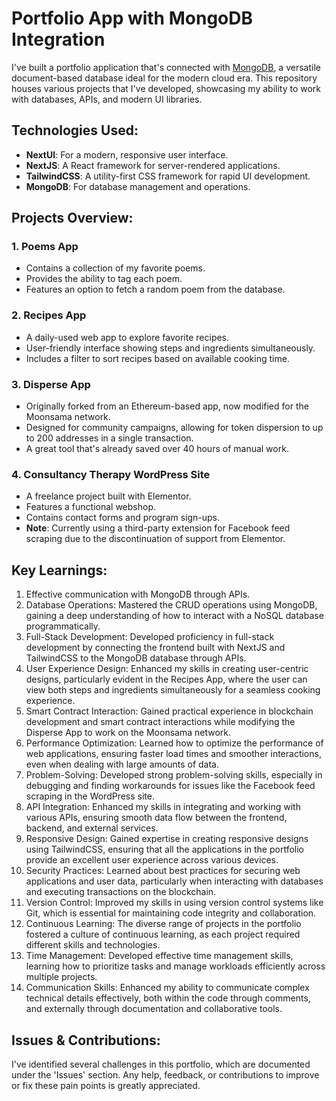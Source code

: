 # Portfolio App with MongoDB Integration

I've built a portfolio application that's connected with [MongoDB](https://www.mongodb.com/), a versatile document-based database ideal for the modern cloud era. This repository houses various projects that I've developed, showcasing my ability to work with databases, APIs, and modern UI libraries.

## Technologies Used:

- **NextUI**: For a modern, responsive user interface.
- **NextJS**: A React framework for server-rendered applications.
- **TailwindCSS**: A utility-first CSS framework for rapid UI development.
- **MongoDB**: For database management and operations.

## Projects Overview:

### 1. Poems App

- Contains a collection of my favorite poems.
- Provides the ability to tag each poem.
- Features an option to fetch a random poem from the database.

### 2. Recipes App

- A daily-used web app to explore favorite recipes.
- User-friendly interface showing steps and ingredients simultaneously.
- Includes a filter to sort recipes based on available cooking time.

### 3. Disperse App

- Originally forked from an Ethereum-based app, now modified for the Moonsama network.
- Designed for community campaigns, allowing for token dispersion to up to 200 addresses in a single transaction.
- A great tool that's already saved over 40 hours of manual work.

### 4. Consultancy Therapy WordPress Site

- A freelance project built with Elementor.
- Features a functional webshop.
- Contains contact forms and program sign-ups.
- **Note**: Currently using a third-party extension for Facebook feed scraping due to the discontinuation of support from Elementor.

## Key Learnings:

1. Effective communication with MongoDB through APIs.
2. Database Operations: Mastered the CRUD operations using MongoDB, gaining a deep understanding of how to interact with a NoSQL database programmatically.
3. Full-Stack Development: Developed proficiency in full-stack development by connecting the frontend built with NextJS and TailwindCSS to the MongoDB database through APIs.
4. User Experience Design: Enhanced my skills in creating user-centric designs, particularly evident in the Recipes App, where the user can view both steps and ingredients simultaneously for a seamless cooking experience.
5. Smart Contract Interaction: Gained practical experience in blockchain development and smart contract interactions while modifying the Disperse App to work on the Moonsama network.
6. Performance Optimization: Learned how to optimize the performance of web applications, ensuring faster load times and smoother interactions, even when dealing with large amounts of data.
7. Problem-Solving: Developed strong problem-solving skills, especially in debugging and finding workarounds for issues like the Facebook feed scraping in the WordPress site.
8. API Integration: Enhanced my skills in integrating and working with various APIs, ensuring smooth data flow between the frontend, backend, and external services.
9. Responsive Design: Gained expertise in creating responsive designs using TailwindCSS, ensuring that all the applications in the portfolio provide an excellent user experience across various devices.
10. Security Practices: Learned about best practices for securing web applications and user data, particularly when interacting with databases and executing transactions on the blockchain.
11. Version Control: Improved my skills in using version control systems like Git, which is essential for maintaining code integrity and collaboration.
12. Continuous Learning: The diverse range of projects in the portfolio fostered a culture of continuous learning, as each project required different skills and technologies.
13. Time Management: Developed effective time management skills, learning how to prioritize tasks and manage workloads efficiently across multiple projects.
14. Communication Skills: Enhanced my ability to communicate complex technical details effectively, both within the code through comments, and externally through documentation and collaborative tools.

## Issues & Contributions:

I've identified several challenges in this portfolio, which are documented under the 'Issues' section. Any help, feedback, or contributions to improve or fix these pain points is greatly appreciated.

